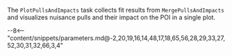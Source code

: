 The `PlotPullsAndImpacts` task collects fit results from `MergePullsAndImpacts` and visualizes nuisance pulls and their impact on the POI in a single plot.

<div class="dhi_parameter_table">

--8<-- "content/snippets/parameters.md@-2,20,19,16,14,48,17,18,65,56,28,29,33,27,52,30,31,32,66,3,4"

</div>
